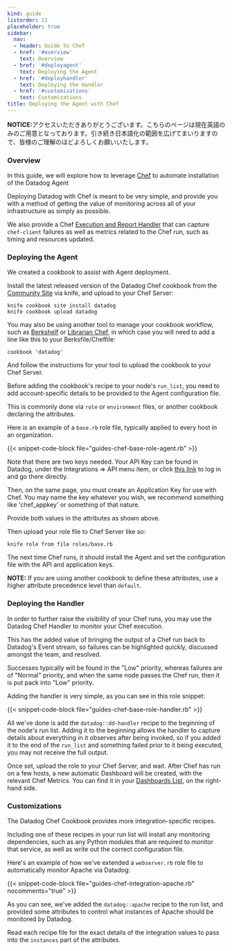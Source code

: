```yaml
---
kind: guide
listorder: 11
placeholder: true
sidebar:
  nav:
  - header: Guide to Chef
  - href: '#overview'
    text: Overview
  - href: '#deployagent'
    text: Deploying the Agent
  - href: '#deployhandler'
    text: Deploying the Handler
  - href: '#customizations'
    text: Customizations
title: Deploying the Agent with Chef
---
```


<div class='alert alert-info'><strong>NOTICE:</strong>アクセスいただきありがとうございます。こちらのページは現在英語のみのご用意となっております。引き続き日本語化の範囲を広げてまいりますので、皆様のご理解のほどよろしくお願いいたします。</div>



<!--
======================================================
OVERVIEW
======================================================
-->

<h3 id="overview">Overview</h3>

In this guide, we will explore how to leverage [Chef](https://www.chef.io/chef/)
to automate installation of the Datadog Agent

Deploying Datadog with Chef is meant to be very simple, and provide you with a method of getting the value of monitoring across all of your infrastructure as simply as possible.

We also provide a Chef [Execution and Report Handler](https://docs.chef.io/handlers.html) that can capture `chef-client` failures as well as metrics related to the Chef run, such as timing and resources updated.

<!--
======================================================
DEPLOYING THE AGENT
======================================================
-->

<h3 id="deployagent">Deploying the Agent</h3>

We created a cookbook to assist with Agent deployment.

Install the latest released version of the Datadog Chef cookbook from the [Community Site](https://supermarket.chef.io/cookbooks/datadog) via knife, and upload to your Chef Server:

    knife cookbook site install datadog
    knife cookbook upload datadog

You may also be using another tool to manage your cookbook workflow, such as [Berkshelf](http://berkshelf.com/) or [Librarian Chef](https://github.com/applicationsonline/librarian-chef), in which case you will need to add a line like this to your Berksfile/Cheffile:

    cookbook 'datadog'

And follow the instructions for your tool to upload the cookbook to your Chef Server.

Before adding the cookbook's recipe to your node's `run_list`, you need to add account-specific details to be provided to the Agent configuration file.

This is commonly done via `role` or `environment` files, or another cookbook declaring the attributes.

Here is an example of a `base.rb` role file, typically applied to every host in an organization.

{{< snippet-code-block file="guides-chef-base-role-agent.rb" >}}

Note that there are two keys needed. Your API Key can be found in Datadog, under the Integrations => API menu item, or click [this link](https://app.datadoghq.com/account/settings#api) to log in and go there directly.

Then, on the same page, you must create an Application Key for use with Chef. You may name the key whatever you wish, we recommend something like 'chef_appkey' or something of that nature.

Provide both values in the attributes as shown above.

Then upload your role file to Chef Server like so:

    knife role from file roles/base.rb

The next time Chef runs, it should install the Agent and set the configuration file with the API and application keys.

**NOTE:** If you are using another cookbook to define these attributes, use a higher attribute precedence level than `default`.

<!--
======================================================
DEPLOYING THE HANDLER
======================================================
-->

<h3 id="deployhandler">Deploying the Handler</h3>

In order to further raise the visibility of your Chef runs, you may use the Datadog Chef Handler to monitor your Chef execution.

This has the added value of bringing the output of a Chef run back to Datadog's Event stream, so failures can be highlighted quickly, discussed amongst the team, and resolved.

Successes typically will be found in the "Low" priority, whereas failures are of "Normal" priority, and when the same node passes the Chef run, then it is put pack into "Low" priority.

Adding the handler is very simple, as you can see in this role snippet:

{{< snippet-code-block file="guides-chef-base-role-handler.rb" >}}

All we've done is add the `datadog::dd-handler` recipe to the beginning of the node's run list. Adding it to the beginning allows the handler to capture details about everything in it observes after being invoked, so if you added it to the end of the `run_list` and something failed prior to it being executed, you may not receive the full output.

Once set, upload the role to your Chef Server, and wait. After Chef has run on a few hosts, a new automatic Dashboard will be created, with the relevant Chef Metrics. You can find it in your [Dashboards List](https://app.datadoghq.com/dash/list), on the right-hand side.

<!--
======================================================
CUSTOMIZATIONS
======================================================
-->

<h3 id="customizations">Customizations</h3>

The Datadog Chef Cookbook provides more integration-specific recipes.

Including one of these recipes in your run list will install any monitoring dependencies, such as any Python modules that are required to monitor that service, as well as write out the correct configuration file.

Here's an example of how we've extended a `webserver.rb` role file to automatically monitor Apache via Datadog:

{{< snippet-code-block file="guides-chef-integration-apache.rb" nocomments="true" >}}

As you can see, we've added the `datadog::apache` recipe to the run list, and provided some attributes to control what instances of Apache should be monitored by Datadog.

Read each recipe file for the exact details of the integration values to pass into the `instances` part of the attributes.

